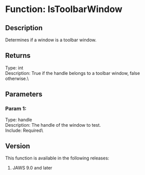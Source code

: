 # Function: IsToolbarWindow

## Description

Determines if a window is a toolbar window.

## Returns

Type: int\
Description: True if the handle belongs to a toolbar window, false
otherwise.\

## Parameters

### Param 1:

Type: handle\
Description: The handle of the window to test.\
Include: Required\

## Version

This function is available in the following releases:

1.  JAWS 9.0 and later
